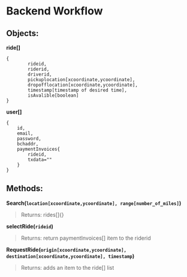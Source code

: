 # Backend Workflow

## Objects:
**ride[]**
```
{
		rideid,
		riderid,
		driverid,
		pickuplocation[xcoordinate,ycoordinate],  
		dropofflocation[xcoordinate,ycoordinate],
		timestamp[timestamp of desired time],
		isAvalible[boolean]
}
```

**user[]**
```
{
	id,
	email,
	password,
	bchaddr,
	paymentInvoices{
		rideid,
		txdata=""
	}
}
```


## Methods:

**Search(`location[xcoordinate,ycoordinate], range[number_of_miles]`)**
>Returns:
	rides[]{}

**selectRide(`rideid`)**
>Returns:
	return paymentInvoices[] item to the riderid

**RequestRide(``origin[xcoordinate,ycoordinate],
destination[xcoordinate,ycoordinate],
timestamp``)**
>Returns:
	adds an item to the ride[] list
